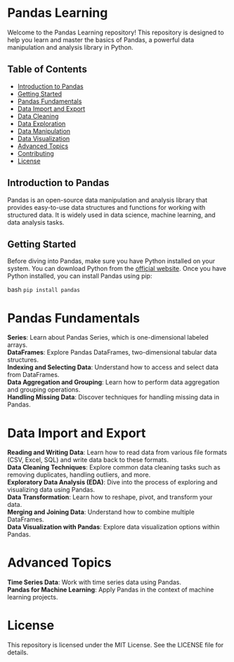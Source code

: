 # Pandas Learning

Welcome to the Pandas Learning repository! This repository is designed to help you learn and master the basics of Pandas, a powerful data manipulation and analysis library in Python.

## Table of Contents

- [Introduction to Pandas](#introduction-to-pandas)
- [Getting Started](#getting-started)
- [Pandas Fundamentals](#pandas-fundamentals)
- [Data Import and Export](#data-import-and-export)
- [Data Cleaning](#data-cleaning)
- [Data Exploration](#data-exploration)
- [Data Manipulation](#data-manipulation)
- [Data Visualization](#data-visualization)
- [Advanced Topics](#advanced-topics)
- [Contributing](#contributing)
- [License](#license)

## Introduction to Pandas

Pandas is an open-source data manipulation and analysis library that provides easy-to-use data structures and functions for working with structured data. It is widely used in data science, machine learning, and data analysis tasks.

## Getting Started

Before diving into Pandas, make sure you have Python installed on your system. You can download Python from the [official website](https://www.python.org/downloads/). Once you have Python installed, you can install Pandas using pip:

bash `pip install pandas`

# Pandas Fundamentals

**Series**: Learn about Pandas Series, which is one-dimensional labeled arrays.  
**DataFrames**: Explore Pandas DataFrames, two-dimensional tabular data structures.  
**Indexing and Selecting Data**: Understand how to access and select data from DataFrames.  
**Data Aggregation and Grouping**: Learn how to perform data aggregation and grouping operations.  
**Handling Missing Data**: Discover techniques for handling missing data in Pandas.  

# Data Import and Export

**Reading and Writing Data**: Learn how to read data from various file formats (CSV, Excel, SQL) and write data back to these formats.  
**Data Cleaning Techniques**: Explore common data cleaning tasks such as removing duplicates, handling outliers, and more.  
**Exploratory Data Analysis (EDA)**: Dive into the process of exploring and visualizing data using Pandas.  
**Data Transformation**: Learn how to reshape, pivot, and transform your data.  
**Merging and Joining Data**: Understand how to combine multiple DataFrames.  
**Data Visualization with Pandas**: Explore data visualization options within Pandas.  

# Advanced Topics

**Time Series Data**: Work with time series data using Pandas.  
**Pandas for Machine Learning**: Apply Pandas in the context of machine learning projects.  

# License

This repository is licensed under the MIT License. See the LICENSE file for details.
